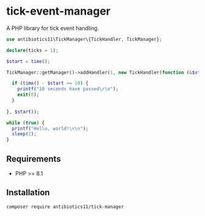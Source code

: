 # tick-event-manager
A PHP library for tick event handling.

```php
use antibiotics11\TickManager\{TickHandler, TickManager};

declare(ticks = 1);

$start = time();

TickManager::getManager()->addHandler(1, new TickHandler(function (&$start): void {

  if (time() - $start >= 10) {
    printf("10 seconds have passed\r\n");
    exit(0);
  }
  
}, $start));

while (true) {
  printf("Hello, world!\r\n");
  sleep(1);
}

```

## Requirements

- PHP >= 8.1

## Installation

```shell
composer require antibiotics11/tick-manager
```
